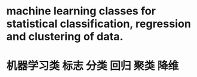 # machine learning classes for statistical classification, regression and clustering of data.
# 机器学习类   标志 分类  回归 聚类 降维
